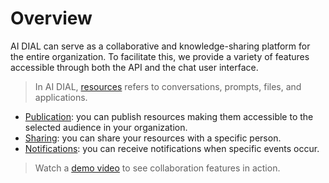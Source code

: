 # Overview

AI DIAL can serve as a collaborative and knowledge-sharing platform for the entire organization. To facilitate this, we provide a variety of features accessible through both the API and the chat user interface.

> In AI DIAL, [resources](/docs/architecture.md#resources) refers to conversations, prompts, files, and applications. 

* [Publication](/docs/tutorials/collaboration/2.enable-publications.md): you can publish resources making them accessible to the selected audience in your organization.
* [Sharing](/docs/tutorials/collaboration/3.sharing.md): you can share your resources with a specific person.
* [Notifications](/docs/tutorials/collaboration/4.notifications.md): you can receive notifications when specific events occur.


> Watch a [demo video](/docs/video%20demos/demos/5.dial-collaboration.md) to see collaboration features in action.